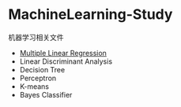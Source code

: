 # MachineLearning-Study
 机器学习相关文件  
*  [Multiple Linear Regression](https://github.com/KevinLL218/MachineLearning-Study/tree/main/Multiple%20Linear%20Regression)  
*  Linear Discriminant Analysis
*  Decision Tree
*  Perceptron
*  K-means
*  Bayes Classifier
